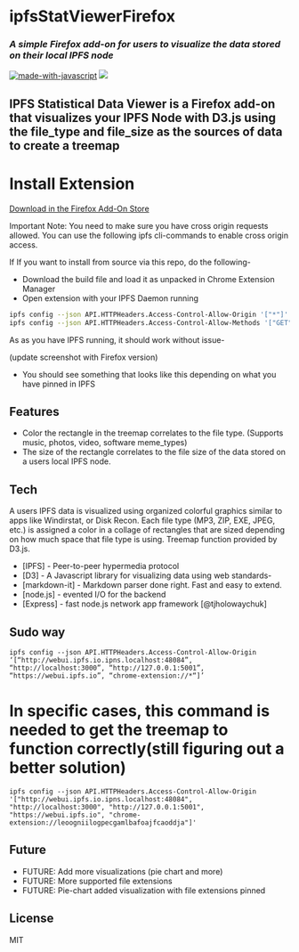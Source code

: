 # ipfsStatViewerFirefox

### _A simple Firefox add-on for users to visualize the data stored on their local IPFS node_

[![made-with-javascript](https://img.shields.io/badge/Made%20with-JavaScript-1f425f.svg)](https://www.javascript.com)
[![](https://img.shields.io/badge/project-IPFS-blue.svg?style=flat-square)](https://ipfs.io/)



## IPFS Statistical Data Viewer is a Firefox add-on that visualizes your IPFS Node with D3.js using the file_type and file_size as the sources of data to create a treemap


# Install Extension

[Download in the Firefox Add-On Store](https://addons.mozilla.org/en-US/firefox/addon/ipfs-stat-viewer/)

Important Note: You need to make sure you have cross origin requests allowed. You can use the following ipfs cli-commands to enable cross origin access. 

If 
If you want to install from source via this repo, do the following-

- Download the build file and load it as unpacked in Chrome Extension Manager
- Open extension with your IPFS Daemon running



```sh
ipfs config --json API.HTTPHeaders.Access-Control-Allow-Origin '["*"]'
ipfs config --json API.HTTPHeaders.Access-Control-Allow-Methods '["GET", "POST"]'
```
As as you have IPFS running, it should work without issue-

(update screenshot with Firefox version)

- You should see something that looks like this depending on what you have pinned in IPFS

## Features
- Color the rectangle in the treemap correlates to the file type. (Supports music, photos, video, software meme_types) 
- The size of the rectangle correlates to the file size of the data stored on a users local IPFS node.  

## Tech

 A users IPFS data is visualized using organized colorful graphics similar to apps like Windirstat, or Disk Recon. Each file type (MP3, ZIP, EXE, JPEG, etc.) is assigned a color in a collage of rectangles that are sized depending on how much space that file type is using. Treemap function provided by D3.js.  

- [IPFS] - Peer-to-peer hypermedia protocol
- [D3] - A Javascript library for visualizing data using web standards-
- [markdown-it] - Markdown parser done right. Fast and easy to extend.
- [node.js] - evented I/O for the backend
- [Express] - fast node.js network app framework [@tjholowaychuk]

## Sudo way

```
ipfs config --json API.HTTPHeaders.Access-Control-Allow-Origin ‘[“http://webui.ipfs.io.ipns.localhost:48084”, “http://localhost:3000”, “http://127.0.0.1:5001”, “https://webui.ipfs.io”, “chrome-extension://*“]’
```



# In specific cases, this command is needed to get the treemap to function correctly(still figuring out a better solution)

```
ipfs config --json API.HTTPHeaders.Access-Control-Allow-Origin '["http://webui.ipfs.io.ipns.localhost:48084", "http://localhost:3000", "http://127.0.0.1:5001", "https://webui.ipfs.io", "chrome-extension://leoogniilogpecgamlbafoajfcaoddja"]'
```

## Future 

- FUTURE: Add more visualizations (pie chart and more)
- FUTURE: More supported file extensions
- FUTURE: Pie-chart added visualization with file extensions pinned


## License

MIT
